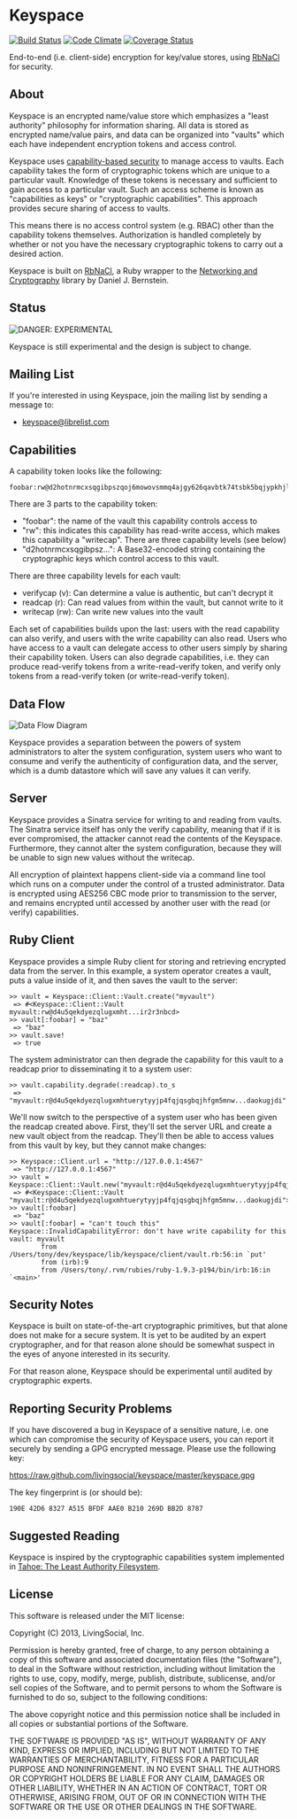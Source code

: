 Keyspace
========
[![Build Status](https://secure.travis-ci.org/livingsocial/keyspace.png?branch=master)](http://travis-ci.org/livingsocial/keyspace)
[![Code Climate](https://codeclimate.com/github/livingsocial/keyspace.png)](https://codeclimate.com/github/livingsocial/keyspace)
[![Coverage Status](https://coveralls.io/repos/livingsocial/keyspace/badge.png?branch=master)](https://coveralls.io/r/livingsocial/keyspace)

End-to-end (i.e. client-side) encryption for key/value stores, using
[RbNaCl][rbnacl] for security.

[rbnacl]: https://github.com/cryptosphere/rbnacl

About
-----

Keyspace is an encrypted name/value store which emphasizes a "least authority"
philosophy for information sharing. All data is stored as encrypted name/value
pairs, and data can be organized into "vaults" which each have independent
encryption tokens and access control.

Keyspace uses [capability-based security][capabilities] to manage access to vaults.
Each capability takes the form of cryptographic tokens which are unique
to a particular vault. Knowledge of these tokens is necessary and sufficient to
gain access to a particular vault. Such an access scheme is known as
"capabilities as keys" or "cryptographic capabilities". This approach provides
secure sharing of access to vaults.

This means there is no access control system (e.g. RBAC) other than the capability
tokens themselves. Authorization is handled completely by whether or not you have
the necessary cryptographic tokens to carry out a desired action.

Keyspace is built on [RbNaCl][rbnacl], a Ruby wrapper to the
[Networking and Cryptography][nacl] library by Daniel J. Bernstein.

[capabilities]: http://en.wikipedia.org/wiki/Capability-based_security
[rbnacl]: https://github.com/cryptosphere/rbnacl
[nacl]: http://nacl.cr.yp.to/

Status
------

![DANGER: EXPERIMENTAL](https://raw.github.com/livingsocial/keyspace/master/images/experimental.png)

Keyspace is still experimental and the design is subject to change.

Mailing List
------------

If you're interested in using Keyspace, join the mailing list by sending a
message to:

* [keyspace@librelist.com](mailto:keyspace@librelist.com)

Capabilities
------------

A capability token looks like the following:

    foobar:rw@d2hotnrmcxsqgibpszqoj6mowovsmmq4ajgy626qavbtk74tsbk5bqjypkhjlmbsqy7266umric6vn7iasaa6ccljqzrr7d35dqrh7i

There are 3 parts to the capability token:

* "foobar": the name of the vault this capability controls access to
* "rw": this indicates this capability has read-write access, which makes
  this capability a "writecap". There are three capability levels (see below)
* "d2hotnrmcxsqgibpsz...": A Base32-encoded string containing the cryptographic
  keys which control access to this vault.

There are three capability levels for each vault:

* verifycap (v): Can determine a value is authentic, but can't decrypt it
* readcap (r):   Can read values from within the vault, but cannot write to it
* writecap (rw): Can write new values into the vault

Each set of capabilities builds upon the last: users with the read capability
can also verify, and users with the write capability can also read. Users who
have access to a vault can delegate access to other users simply by sharing
their capability token. Users can also degrade capabilities, i.e. they can
produce read-verify tokens from a write-read-verify token, and verify only
tokens from a read-verify token (or write-read-verify token).

Data Flow
---------

![Data Flow Diagram](https://raw.github.com/livingsocial/keyspace/master/dataflow.png)

Keyspace provides a separation between the powers of system administrators
to alter the system configuration, system users who want to consume and verify
the authenticity of configuration data, and the server, which is a dumb
datastore which will save any values it can verify.

Server
------

Keyspace provides a Sinatra service for writing to and reading from vaults. The
Sinatra service itself has only the verify capability, meaning that if it is
ever compromised, the attacker cannot read the contents of the Keyspace.
Furthermore, they cannot alter the system configuration, because they will be
unable to sign new values without the writecap.

All encryption of plaintext happens client-side via a command line tool which
runs on a computer under the control of a trusted administrator. Data is
encrypted using AES256 CBC mode prior to transmission to the server, and
remains encrypted until accessed by another user with the read (or verify)
capabilities.

Ruby Client
-----------

Keyspace provides a simple Ruby client for storing and retrieving encrypted
data from the server. In this example, a system operator creates a vault,
puts a value inside of it, and then saves the vault to the server:

```
>> vault = Keyspace::Client::Vault.create("myvault")
 => #<Keyspace::Client::Vault myvault:rw@d4u5qekdyezqlugxmht...ir2r3nbcd>
>> vault[:foobar] = "baz"
 => "baz"
>> vault.save!
 => true
```

The system administrator can then degrade the capability for this vault to
a readcap prior to disseminating it to a system user:

```
>> vault.capability.degrade(:readcap).to_s
 => "myvault:r@d4u5qekdyezqlugxmhtuerytyyjp4fqjqsgbqjhfgm5mnw...daokugjdi"
```

We'll now switch to the perspective of a system user who has been given the
readcap created above. First, they'll set the server URL and create a new
vault object from the readcap. They'll then be able to access values from
this vault by key, but they cannot make changes:

```
>> Keyspace::Client.url = "http://127.0.0.1:4567"
 => "http://127.0.0.1:4567"
>> vault = Keyspace::Client::Vault.new("myvault:r@d4u5qekdyezqlugxmhtuerytyyjp4fqjqsgbqjhfgm5mnw...daokugjdi")
 => #<Keyspace::Client::Vault "myvault:r@d4u5qekdyezqlugxmhtuerytyyjp4fqjqsgbqjhfgm5mnw...daokugjdi">
>> vault[:foobar]
 => "baz"
>> vault[:foobar] = "can't touch this"
Keyspace::InvalidCapabilityError: don't have write capability for this vault: myvault
        from /Users/tony/dev/keyspace/lib/keyspace/client/vault.rb:56:in `put'
        from (irb):9
        from /Users/tony/.rvm/rubies/ruby-1.9.3-p194/bin/irb:16:in `<main>'
```

Security Notes
--------------

Keyspace is built on state-of-the-art cryptographic primitives, but
that alone does not make for a secure system. It is yet to be audited
by an expert cryptographer, and for that reason alone should be somewhat
suspect in the eyes of anyone interested in its security.

For that reason alone, Keyspace should be experimental until audited by
cryptographic experts.

Reporting Security Problems
---------------------------

If you have discovered a bug in Keyspace of a sensitive nature, i.e.
one which can compromise the security of Keyspace users, you can
report it securely by sending a GPG encrypted message. Please use
the following key:

https://raw.github.com/livingsocial/keyspace/master/keyspace.gpg

The key fingerprint is (or should be):

`190E 42D6 8327 A515 BFDF AAE0 B210 269D BB2D 8787`

Suggested Reading
-----------------

Keyspace is inspired by the cryptographic capabilities system implemented in
[Tahoe: The Least Authority Filesystem](https://tahoe-lafs.org/~zooko/lafs.pdf).

License
-------

This software is released under the MIT license:

Copyright (C) 2013, LivingSocial, Inc.

Permission is hereby granted, free of charge, to any person obtaining a copy
of this software and associated documentation files (the "Software"), to deal
in the Software without restriction, including without limitation the rights to
use, copy, modify, merge, publish, distribute, sublicense, and/or sell copies of
the Software, and to permit persons to whom the Software is furnished to do so,
subject to the following conditions:

The above copyright notice and this permission notice shall be included in all
copies or substantial portions of the Software.

THE SOFTWARE IS PROVIDED "AS IS", WITHOUT WARRANTY OF ANY KIND, EXPRESS OR
IMPLIED, INCLUDING BUT NOT LIMITED TO THE WARRANTIES OF MERCHANTABILITY,
FITNESS FOR A PARTICULAR PURPOSE AND NONINFRINGEMENT. IN NO EVENT SHALL THE
AUTHORS OR COPYRIGHT HOLDERS BE LIABLE FOR ANY CLAIM, DAMAGES OR OTHER
LIABILITY, WHETHER IN AN ACTION OF CONTRACT, TORT OR OTHERWISE, ARISING FROM,
OUT OF OR IN CONNECTION WITH THE SOFTWARE OR THE USE OR OTHER DEALINGS IN THE
SOFTWARE.

